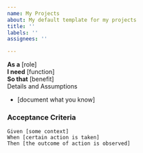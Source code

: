 ```yaml
---
name: My Projects
about: My default template for my projects
title: ''
labels: ''
assignees: ''

---
```


**As a** [role]  
**I need** [function]  
**So that** [benefit]  
Details and Assumptions
 * [document what you know]
	   
### Acceptance Criteria  
```gherkin
Given [some context]
When [certain action is taken]
Then [the outcome of action is observed]
